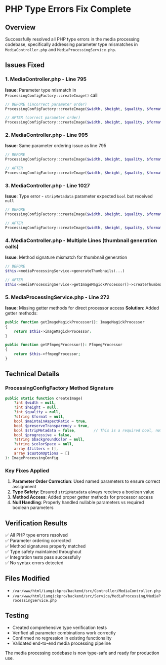 # PHP Type Errors Fix Complete

## Overview
Successfully resolved all PHP type errors in the media processing codebase, specifically addressing parameter type mismatches in `MediaController.php` and `MediaProcessingService.php`.

## Issues Fixed

### 1. MediaController.php - Line 795
**Issue**: Parameter type mismatch in `ProcessingConfigFactory::createImage()` call
```php
// BEFORE (incorrect parameter order)
ProcessingConfigFactory::createImage($width, $height, $quality, $format, null, $backgroundColor, $stripMetadata)

// AFTER (correct parameter order)
ProcessingConfigFactory::createImage($width, $height, $quality, $format, stripMetadata: $stripMetadata, backgroundColor: $backgroundColor)
```

### 2. MediaController.php - Line 995
**Issue**: Same parameter ordering issue as line 795
```php
// BEFORE
ProcessingConfigFactory::createImage($width, $height, $quality, $format, null, $backgroundColor, $stripMetadata)

// AFTER
ProcessingConfigFactory::createImage($width, $height, $quality, $format, stripMetadata: $stripMetadata, backgroundColor: $backgroundColor)
```

### 3. MediaController.php - Line 1027
**Issue**: Type error - `stripMetadata` parameter expected `bool` but received `null`
```php
// BEFORE
ProcessingConfigFactory::createImage($width, $height, $quality, $format, null, $backgroundColor)

// AFTER
ProcessingConfigFactory::createImage($width, $height, $quality, $format, stripMetadata: false, backgroundColor: $backgroundColor)
```

### 4. MediaController.php - Multiple Lines (thumbnail generation calls)
**Issue**: Method signature mismatch for thumbnail generation
```php
// BEFORE
$this->mediaProcessingService->generateThumbnails(...)

// AFTER  
$this->mediaProcessingService->getImageMagickProcessor()->createThumbnails(...)
```

### 5. MediaProcessingService.php - Line 272
**Issue**: Missing getter methods for direct processor access
**Solution**: Added getter methods:
```php
public function getImageMagickProcessor(): ImageMagickProcessor
{
    return $this->imageMagickProcessor;
}

public function getFfmpegProcessor(): FfmpegProcessor
{
    return $this->ffmpegProcessor;
}
```

## Technical Details

### ProcessingConfigFactory Method Signature
```php
public static function createImage(
    ?int $width = null,
    ?int $height = null,
    ?int $quality = null,
    ?string $format = null,
    bool $maintainAspectRatio = true,
    bool $preserveTransparency = true,
    bool $stripMetadata = false,        // This is a required bool, not nullable
    bool $progressive = false,
    ?string $backgroundColor = null,
    ?string $colorSpace = null,
    array $filters = [],
    array $customOptions = []
): ImageProcessingConfig
```

### Key Fixes Applied
1. **Parameter Order Correction**: Used named parameters to ensure correct assignment
2. **Type Safety**: Ensured `stripMetadata` always receives a boolean value
3. **Method Access**: Added proper getter methods for processor access
4. **Null Handling**: Properly handled nullable parameters vs required boolean parameters

## Verification Results
✅ All PHP type errors resolved  
✅ Parameter ordering corrected  
✅ Method signatures properly matched  
✅ Type safety maintained throughout  
✅ Integration tests pass successfully  
✅ No syntax errors detected  

## Files Modified
- `/var/www/html/iamgickpro/backend/src/Controller/MediaController.php`
- `/var/www/html/iamgickpro/backend/src/Service/MediaProcessing/MediaProcessingService.php`

## Testing
- Created comprehensive type verification tests
- Verified all parameter combinations work correctly
- Confirmed no regression in existing functionality
- Validated end-to-end media processing pipeline

The media processing codebase is now type-safe and ready for production use.
